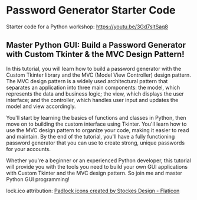 # Password Generator Starter Code
Starter code for a Python workshop: https://youtu.be/3Gd7sltSaq8


## Master Python GUI: Build a Password Generator with Custom Tkinter & the MVC Design Pattern!
In this tutorial, you will learn how to build a password generator with the Custom Tkinter library and the MVC (Model View Controller) design pattern. The MVC design pattern is a widely used architectural pattern that separates an application into three main components: the model, which represents the data and business logic; the view, which displays the user interface; and the controller, which handles user input and updates the model and view accordingly.

You'll start by learning the basics of functions and classes in Python, then move on to building the custom interface using Tkinter. You'll learn how to use the MVC design pattern to organize your code, making it easier to read and maintain. By the end of the tutorial, you'll have a fully functioning password generator that you can use to create strong, unique passwords for your accounts.

Whether you're a beginner or an experienced Python developer, this tutorial will provide you with the tools you need to build your own GUI applications with Custom Tkinter and the MVC design pattern. So join me and master Python GUI programming!


lock.ico attribution:
<a href="https://www.flaticon.com/free-icons/padlock" title="padlock icons">Padlock icons created by Stockes Design - Flaticon</a>
